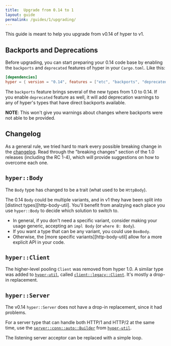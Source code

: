 ```yaml
---
title:  Upgrade from 0.14 to 1
layout: guide
permalink: /guides/1/upgrading/
---
```


This guide is meant to help you upgrade from v0.14 of hyper to v1.

## Backports and Deprecations

Before upgrading, you can start preparing your 0.14 code base by enabling the
`backports` and `deprecated` features of hyper in your `Cargo.toml`. Like
this:

```toml
[dependencies]
hyper = { version = "0.14", features = ["etc", "backports", "deprecated"] }
```

The `backports` feature brings several of the new types from 1.0 to 0.14. If
you enable `deprecated` feature as well, it will add deprecation warnings to
any of hyper's types that have direct backports available.

**NOTE**: This won't give you warnings about changes where backports were not
able to be provided.

## Changelog

As a general rule, we tried hard to mark every possible breaking change in the
[changelog][]. Read through the "breaking changes" section of the 1.0 releases
(including the RC 1-4), which will provide suggestions on how to overcome each
one.

## `hyper::Body`

The `Body` type has changed to be a trait (what used to be `HttpBody`).

The 0.14 `Body` could be multiple variants, and in v1 they have been split into
[distinct types][http-body-util]. You'll benefit from analzying each place you
use `hyper::Body` to decide which solution to switch to.

- In general, if you don't need a specific variant, consider making your usage
  generic, accepting an `impl Body` (or `where B: Body`).
- If you want a type that can be any variant, you could use `BoxBody`.
- Otherwise, the [more specific variants][http-body-util] allow for a more
  explicit API in your code.

## `hyper::Client`

The higher-level pooling `Client` was removed from hyper 1.0. A similar type
was added to [`hyper-util`][], called [`client::legacy::Client`][legacy]. It's
mostly a drop-in replacement.

## `hyper::Server`

The v0.14 `hyper::Server` does not have a drop-in replacement, since it had
problems.

For a server type that can handle both HTTP/1 and HTTP/2 at the same time,
use the [`server::conn::auto::Builder`][auto] from [`hyper-util`][].

The listening server acceptor can be replaced with a simple loop.


[changelog]: https://github.com/hyperium/hyper/blob/master/CHANGELOG.md#v100-2023-11-15
[`hyper-util`]: https://crates.io/crates/hyper-util
[legacy]: https://docs.rs/hyper-util/latest/hyper_util/client/legacy/struct.Client.html
[auto]: https://docs.rs/hyper-util/latest/hyper_util/server/conn/auto/struct.Builder.html
